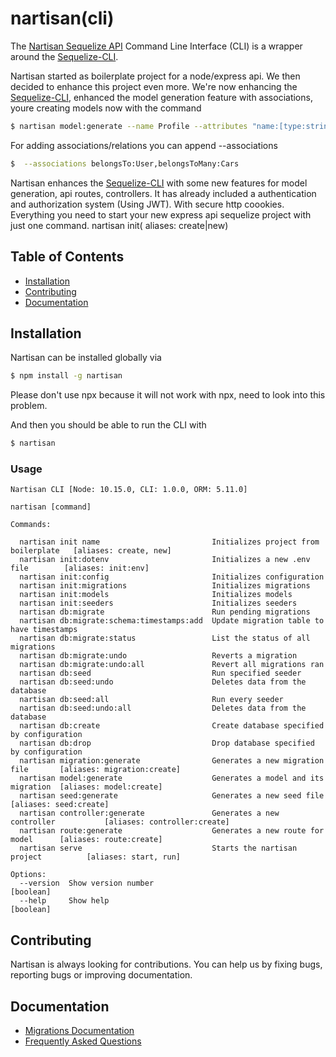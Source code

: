 # nartisan(cli)

The [Nartisan Sequelize API](https://sequelize.org) Command Line Interface (CLI) is a wrapper around the [Sequelize-CLI](https://github.com/sequelize/cli).

Nartisan started as boilerplate project for a node/express api. We then decided to enhance this project even more.
We're now enhancing the [Sequelize-CLI](https://github.com/sequelize/cli), enhanced the model generation feature with associations, youre creating models now with the command

```bash
$ nartisan model:generate --name Profile --attributes "name:[type:string],email:[type:string, unique:true]"
```

For adding associations/relations you can append --associations

```bash
$  --associations belongsTo:User,belongsToMany:Cars
```

Nartisan enhances the [Sequelize-CLI](https://github.com/sequelize/cli) with some new features for model generation, api routes, controllers.
It has already included a authentication and authorization system (Using JWT). With secure http coookies.
Everything you need to start your new express api sequelize project with just one command. nartisan init( aliases: create|new)

## Table of Contents

-   [Installation](#installation)
-   [Contributing](#contributing)
-   [Documentation](#documentation)

## Installation

Nartisan can be installed globally via

```bash
$ npm install -g nartisan
```

Please don't use npx because it will not work with npx, need to look into this problem.

And then you should be able to run the CLI with

```bash
$ nartisan
```

### Usage

```
Nartisan CLI [Node: 10.15.0, CLI: 1.0.0, ORM: 5.11.0]

nartisan [command]

Commands:

  nartisan init name                         Initializes project from boilerplate   [aliases: create, new]
  nartisan init:dotenv                       Initializes a new .env file        [aliases: init:env]
  nartisan init:config                       Initializes configuration
  nartisan init:migrations                   Initializes migrations
  nartisan init:models                       Initializes models
  nartisan init:seeders                      Initializes seeders
  nartisan db:migrate                        Run pending migrations
  nartisan db:migrate:schema:timestamps:add  Update migration table to have timestamps
  nartisan db:migrate:status                 List the status of all migrations
  nartisan db:migrate:undo                   Reverts a migration
  nartisan db:migrate:undo:all               Revert all migrations ran
  nartisan db:seed                           Run specified seeder
  nartisan db:seed:undo                      Deletes data from the database
  nartisan db:seed:all                       Run every seeder
  nartisan db:seed:undo:all                  Deletes data from the database
  nartisan db:create                         Create database specified by configuration
  nartisan db:drop                           Drop database specified by configuration
  nartisan migration:generate                Generates a new migration file       [aliases: migration:create]
  nartisan model:generate                    Generates a model and its migration  [aliases: model:create]
  nartisan seed:generate                     Generates a new seed file            [aliases: seed:create]
  nartisan controller:generate               Generates a new controller           [aliases: controller:create]
  nartisan route:generate                    Generates a new route for model      [aliases: route:create]
  nartisan serve                             Starts the nartisan project          [aliases: start, run]

Options:
  --version  Show version number                                         [boolean]
  --help     Show help                                                   [boolean]
```

## Contributing

Nartisan is always looking for contributions. You can help us by fixing bugs, reporting bugs or improving documentation.

## Documentation

-   [Migrations Documentation](https://sequelize.org/master/manual/migrations.html)
-   [Frequently Asked Questions](docs/FAQ.md)
